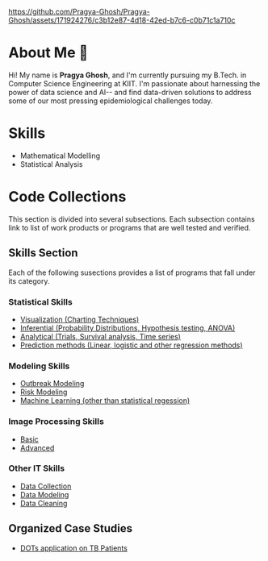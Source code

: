 https://github.com/Pragya-Ghosh/Pragya-Ghosh/assets/171924276/c3b12e87-4d18-42ed-b7c6-c0b71c1a710c

# About Me 👋
Hi! My name is **Pragya Ghosh**, and I'm currently pursuing my B.Tech. in Computer Science Engineering at KIIT. I'm passionate about harnessing the power of data science and AI-- and find data-driven solutions to address some of our most pressing epidemiological challenges today.

# Skills
- Mathematical Modelling
- Statistical Analysis

# Code Collections
This section is divided into several subsections. Each subsection contains link to list of work products or programs that are well tested and verified.

## Skills Section 
Each of the following susections provides a list of programs that fall under its category.

### Statistical Skills
- [Visualization (Charting Techniques)](#)
- [Inferential (Probability Distributions, Hypothesis testing, ANOVA)](#) 
- [Analytical (Trials, Survival analysis, Time series)](#)
- [Prediction methods (Linear, logistic and other regression methods)](#)
    
### Modeling Skills
- [Outbreak Modeling](#)
- [Risk Modeling](#)
- [Machine Learning (other than statistical regession)](#)
    
### Image Processing Skills
- [Basic](#)
- [Advanced](#)
    
### Other IT Skills
- [Data Collection](#)
- [Data Modeling](#)
- [Data Cleaning](#)


## Organized Case Studies
- [DOTs application on TB Patients](#) 
